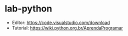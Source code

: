 # lab-python

- Editor: https://code.visualstudio.com/download
- Tutorial: https://wiki.python.org.br/AprendaProgramar


